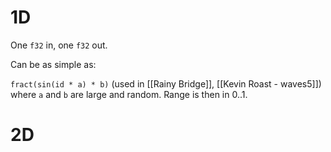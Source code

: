 # 1D

One `f32` in, one `f32` out.

Can be as simple as:

`fract(sin(id * a) * b)` (used in [[Rainy Bridge]], [[Kevin Roast - waves5]]) where `a` and `b` are large and random.
Range is then in 0..1.


# 2D

